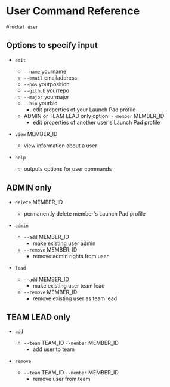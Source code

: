 # User Command Reference

`@rocket user`

## Options to specify input

* `edit`
  * `--name` yourname
  * `--email` emailaddress
  * `--pos` yourposition
  * `--github` yourrepo
  * `--major` yourmajor
  * `--bio` yourbio
    * edit properties of your Launch Pad profile
  * ADMIN or TEAM LEAD only option: `--member` MEMBER_ID
    * edit properties of another user's Launch Pad profile

* `view` MEMBER_ID
  * view information about a user

* `help`
  * outputs options for user commands

## ADMIN only

* `delete` MEMBER_ID
  * permanently delete member's Launch Pad profile

* `admin`
  * `--add` MEMBER_ID
    * make existing user admin
  * `--remove` MEMBER_ID
    * remove admin rights from user

* `lead`
  * `--add` MEMBER_ID
    * make existing user team lead
  * `--remove` MEMBER_ID
    * remove existing user as team lead

## TEAM LEAD only

* `add`
  * `--team` TEAM_ID `--member` MEMBER_ID
    * add user to team

* `remove`
  * `--team` TEAM_ID `--member` MEMBER_ID
    * remove user from team